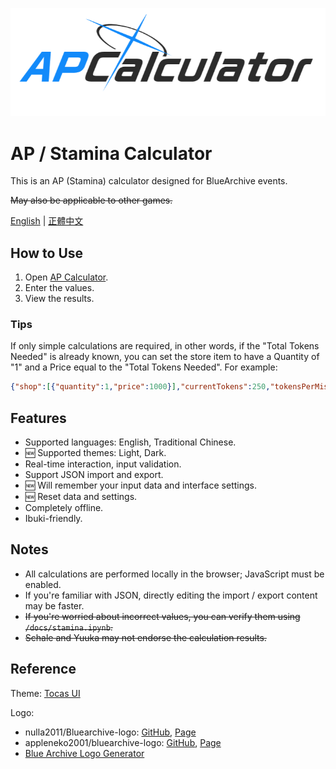 ![Stamina Calculator](/assets/images/logo.png)

# AP / Stamina Calculator

This is an AP (Stamina) calculator designed for BlueArchive events.

~~May also be applicable to other games.~~

[English](./readme.md) | [正體中文](./docs/readme_zh-TW.md)

## How to Use

1. Open [AP Calculator](https://undecv.github.io/APCalculator/).
2. Enter the values.
3. View the results.

### Tips

If only simple calculations are required, in other words, if the "Total Tokens Needed" is already known, you can set the store item to have a Quantity of "1" and a Price equal to the "Total Tokens Needed". For example:

```json
{"shop":[{"quantity":1,"price":1000}],"currentTokens":250,"tokensPerMission":50,"staminaPerMission":20}
```

## Features

- Supported languages: English, Traditional Chinese.
- 🆕 Supported themes: Light, Dark.
- Real-time interaction, input validation.
- Support JSON import and export.
- 🆕 Will remember your input data and interface settings.
- 🆕 Reset data and settings.
- Completely offline.
- Ibuki-friendly.

## Notes

- All calculations are performed locally in the browser; JavaScript must be enabled.
- If you're familiar with JSON, directly editing the import / export content may be faster.
- ~~If you're worried about incorrect values, you can verify them using `/docs/stamina.ipynb`.~~
- ~~Schale and Yuuka may not endorse the calculation results.~~

## Reference

Theme: [Tocas UI](https://github.com/teacat/tocas)

Logo:

- nulla2011/Bluearchive-logo: [GitHub](https://github.com/nulla2011/Bluearchive-logo), [Page](https://lab.nulla.top/ba-logo)
- appleneko2001/bluearchive-logo: [GitHub](https://github.com/appleneko2001/bluearchive-logo), [Page](https://appleneko2001-bluearchive-logo.vercel.app/)
- [Blue Archive Logo Generator](https://symbolon.pages.dev/)
